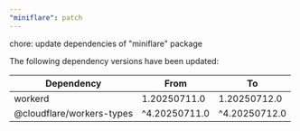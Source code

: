 ```yaml
---
"miniflare": patch
---
```


chore: update dependencies of "miniflare" package

The following dependency versions have been updated:

| Dependency                | From          | To            |
| ------------------------- | ------------- | ------------- |
| workerd                   | 1.20250711.0  | 1.20250712.0  |
| @cloudflare/workers-types | ^4.20250711.0 | ^4.20250712.0 |
